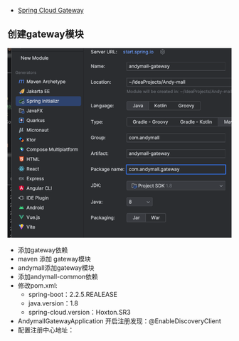 - [Spring Cloud Gateway](https://spring.io/projects/spring-cloud-gateway)

## 创建gateway模块
	
![](BEFORE/附件/Pasted%20image%2020231110185740.png)

- 添加gateway依赖
- maven 添加 gateway模块
- andymall添加gateway模块
- 添加andymall-common依赖
- 修改pom.xml:
	- spring-boot：2.2.5.REALEASE
	- java.version：1.8
	- spring-cloud.version：Hoxton.SR3
- AndymallGatewayApplication 开启注册发现：@EnableDiscoveryClient
- 配置注册中心地址：
